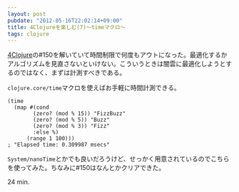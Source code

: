 ```yaml
---
layout: post
pubdate: "2012-05-16T22:02:14+09:00"
title: 4Clojureを楽しむ(7)〜timeマクロ〜
tags: clojure
---
```

[4Clojure](https://wwww.4clojure.com/)の\#150を解いていて時間制限で何度もアウトになった。最適化するかアルゴリズムを見直さないといけない。こういうときは闇雲に最適化しようとするのではなく、まずは計測すべきである。

`clojure.core/time`マクロを使えばお手軽に時間計測できる。

    (time
      (map #(cond
            (zero? (mod % 15)) "FizzBuzz"
            (zero? (mod % 5)) "Buzz"
            (zero? (mod % 3)) "Fizz"
            :else %)
          (range 1 100)))
    ; "Elapsed time: 0.309987 msecs"

`System/nanoTime`とかでも良いだろうけど、せっかく用意されているのでこちらを使ってみた。ちなみに\#150はなんとかクリアできた。

24 min.
